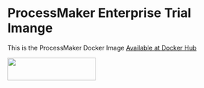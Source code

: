 # ProcessMaker Enterprise Trial Imange
This is the ProcessMaker Docker Image [Available at Docker Hub](https://hub.docker.com/r/processmaker/processmaker/)

<img src="https://www.processmaker.com/assets/PartnerArea/new_logos/1431x348nb.png" height="51" width="198"/>

